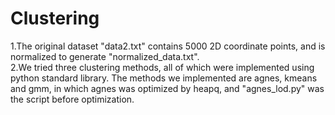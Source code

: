 # Clustering
1.The original dataset "data2.txt" contains 5000 2D coordinate points, and is normalized to generate "normalized_data.txt".  
2.We tried three clustering methods, all of which were implemented using python standard library. The methods we implemented are agnes, kmeans and gmm, in which agnes was optimized by heapq, and "agnes_lod.py" was the script before optimization.
